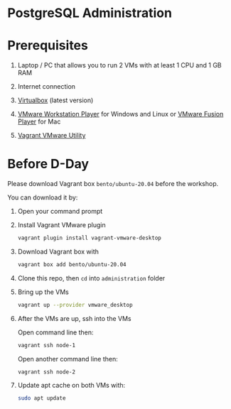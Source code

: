 PostgreSQL Administration
=========================

# Prerequisites

1. Laptop / PC that allows you to run 2 VMs with at least 1 CPU and 1 GB RAM

2. Internet connection

3. [Virtualbox](https://www.virtualbox.org/wiki/Downloads) (latest version)

4. [VMware Workstation Player](https://www.vmware.com/asean/products/workstation-player/workstation-player-evaluation.html) for Windows and Linux or [VMware Fusion Player](https://customerconnect.vmware.com/web/vmware/evalcenter?p=fusion-player-personal) for Mac 

5. [Vagrant VMware Utility](https://www.vagrantup.com/docs/providers/vmware/vagrant-vmware-utility)

# Before D-Day

Please download Vagrant box `bento/ubuntu-20.04` before the workshop.

You can download it by:

1. Open your command prompt

2. Install Vagrant VMware plugin

    ``` bash
    vagrant plugin install vagrant-vmware-desktop
    ```

3. Download Vagrant box with

    ``` bash
    vagrant box add bento/ubuntu-20.04
    ```

4. Clone this repo, then `cd` into `administration` folder

5. Bring up the VMs

    ``` bash
    vagrant up --provider vmware_desktop
    ```

6. After the VMs are up, ssh into the VMs

    Open command line then:

    ``` bash
    vagrant ssh node-1
    ```

    Open another command line then:

    ``` bash
    vagrant ssh node-2
    ```

7. Update apt cache on both VMs with:

    ``` bash
    sudo apt update
    ```
